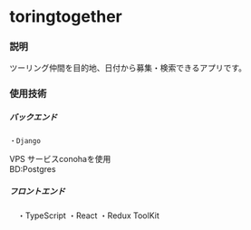 # toringtogether
### 説明
ツーリング仲間を目的地、日付から募集・検索できるアプリです。

### 使用技術
##### バックエンド
    ・Django
 VPS サービスconohaを使用  
 BD:Postgres
##### フロントエンド
  　・TypeScript
    ・React
    ・Redux ToolKit
   
